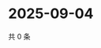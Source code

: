 # 2025-09-04

共 0 条

<!-- BEGIN ZHIHUVIDEO -->
<!-- 最后更新时间 Thu Sep 04 2025 03:09:00 GMT+0800 (China Standard Time) -->

<!-- END ZHIHUVIDEO -->
